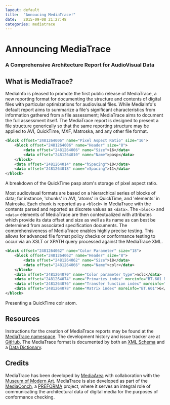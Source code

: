 ```yaml
---
layout: default
title:  "Annoucing MediaTrace!"
date:   2015-09-08 21:27:48
categories: mediatrace
---
```


# Announcing MediaTrace
### A Comprehensive Architecture Report for AudioVisual Data

## What is MediaTrace?

MediaInfo is pleased to promote the first public release of MediaTrace, a new reporting format for documenting the structure and contents of digital files with particular optimizations for audiovisual files. While MediaInfo's default report aims to summarize a file's significant characteristics from information gathered from a file assessment; MediaTrace aims to document the full assessment itself. The MediaTrace report is designed to present a file structure generically so that the same reporting structure may be applied to AVI, QuickTime, MXF, Matroska, and any other file format.

```xml
<block offset="2481264006" name="Pixel Aspect Ratio" size="16">
    <block offset="2481264006" name="Header" size="8">
        <data offset="2481264006" name="Size">16</data>
        <data offset="2481264010" name="Name">pasp</data>
    </block>
    <data offset="2481264014" name="hSpacing">10</data>
    <data offset="2481264018" name="vSpacing">11</data>
</block>
```
A breakdown of the QuickTime pasp atom's storage of pixel aspect ratio.

Most audiovisual formats are based on a hierarchical series of blocks of data; for instance, 'chunks' in AVI, 'atoms' in QuickTime, and 'elements' in Matroska. Each chunk is reported as a `<block>` in MediaTrace with the contents parsed and reported as discrete values as `<data>`. The `<block>` and `<data>` elements of MediaTrace are then contextualized with attributes which provide its data offset and size as well as its name as can best be determined from associated specification documents. The comprehensiveness of MediaTrace enables highly precise testing. This allows for advanced file format policy checks or conformance testing to occur via an XSLT or XPATH query processed against the MediaTrace XML.

```xml
<block offset="2481264062" name="Color Parameter" size="18">
    <block offset="2481264062" name="Header" size="8">
        <data offset="2481264062" name="Size">18</data>
        <data offset="2481264066" name="Name">colr</data>
    </block>
    <data offset="2481264070" name="Color parameter type">nclc</data>
    <data offset="2481264074" name="Primaries index" moreinfo="BT.601 NTSC">6</data>
    <data offset="2481264076" name="Transfer function index" moreinfo="BT.709">1</data>
    <data offset="2481264078" name="Matrix index" moreinfo="BT.601">6</data>
</block>
```
Presenting a QuickTime colr atom.

## Resources

Instructions for the creation of MediaTrace reports may be found at the [MediaTrace namespace](https://mediaarea.net/mediatrace/). The development history and issue tracker are at [GitHub](https://github.com/MediaArea/MediaTrace). The MediaTrace format is documented by both an [XML Schema](https://mediaarea.net/mediatrace/mediatrace.xsd) and a [Data Dictionary](https://github.com/MediaArea/MediaTrace/blob/master/DataDictionary.md).

## Credits

MediaTrace has been developed by [MediaArea](https://mediaarea.net) with collaboration with the [Museum of Modern Art](https://www.moma.org). MediaTrace is also developed as part of the [MediaConch](https://mediaarea.net/MediaConch/), a [PREFORMA](http://preforma-project.eu/) project, where it serves an integral role of communicating the architectural data of digital media for the purposes of conformance checking. 
